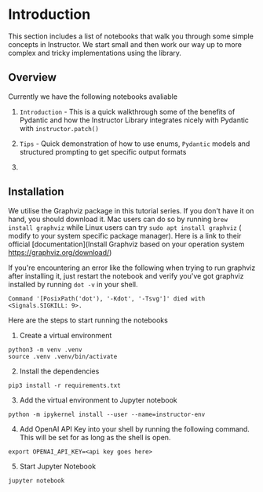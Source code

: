 # Introduction

This section includes a list of notebooks that walk you through some simple concepts in Instructor. We start small and then work our way up to more complex and tricky implementations using the library.

## Overview

Currently we have the following notebooks avaliable 

1. `Introduction` - This is a quick walkthrough some of the benefits of Pydantic and how the Instructor Library integrates nicely with Pydantic with `instructor.patch()`

2. `Tips` - Quick demonstration of how to use enums, `Pydantic` models and structured prompting to get specific output formats

3.



## Installation

We utilise the Graphviz package in this tutorial series. If you don't have it on hand, you should download it. Mac users can do so by running `brew install graphviz` while Linux users can try `sudo apt install graphviz` ( modify to your system specific package manager). Here is a link to their official [documentation](Install Graphviz based on your operation system https://graphviz.org/download/)

If you're encountering an error like the following when trying to run graphviz after installing it, just restart the notebook and verify you've got graphviz installed by running `dot -v` in your shell.

```
Command '[PosixPath('dot'), '-Kdot', '-Tsvg']' died with <Signals.SIGKILL: 9>.
```

Here are the steps to start running the notebooks

1. Create a virtual environment

```
python3 -m venv .venv
source .venv .venv/bin/activate
```

2. Install the dependencies

```
pip3 install -r requirements.txt
```

3. Add the virtual environment to Jupyter notebook

```
python -m ipykernel install --user --name=instructor-env
```

4. Add OpenAI API Key into your shell by running the following command. This will be set for as long as the shell is open.

```
export OPENAI_API_KEY=<api key goes here>
```

5. Start Jupyter Notebook

```
jupyter notebook
```